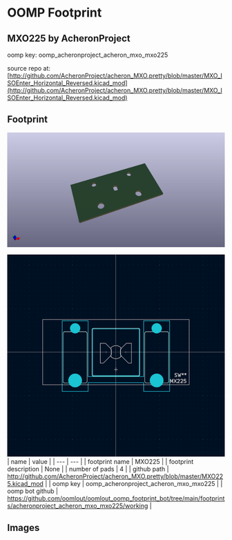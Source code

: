 # OOMP Footprint  
## MXO225  by AcheronProject  
  
oomp key: oomp_acheronproject_acheron_mxo_mxo225  
  
source repo at: [http://github.com/AcheronProject/acheron_MXO.pretty/blob/master/MXO_ISOEnter_Horizontal_Reversed.kicad_mod](http://github.com/AcheronProject/acheron_MXO.pretty/blob/master/MXO_ISOEnter_Horizontal_Reversed.kicad_mod)  
## Footprint  
  
[![working_kicad_pcb_3d.png](working_kicad_pcb_3d_600.png)](working_kicad_pcb_3d.png)  
  
[![working.png](working_600.png)](working.png)  
| name | value | 
| --- | --- | 
| footprint name | MXO225 | 
| footprint description | None | 
| number of pads | 4 | 
| github path | http://github.com/AcheronProject/acheron_MXO.pretty/blob/master/MXO225.kicad_mod | 
| oomp key | oomp_acheronproject_acheron_mxo_mxo225 | 
| oomp bot github | https://github.com/oomlout/oomlout_oomp_footprint_bot/tree/main/footprints/acheronproject_acheron_mxo_mxo225/working | 
## Images  
